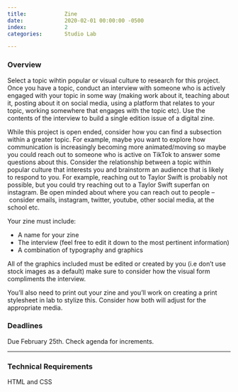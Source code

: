 ```yaml
---
title:            Zine
date:             2020-02-01 00:00:00 -0500
index:            2
categories:       Studio Lab

---
```


### Overview

Select a topic wihtin popular or visual culture to research for this project. Once you have a topic, conduct an interview with someone who is actively engaged with your topic in some way (making work about it, teaching about it, posting about it on social media, using a platform that relates to your topic, working somewhere that engages with the topic etc). Use the contents of the interview to build a single edition issue of a digital zine.

While this project is open ended, consider how you can find a subsection within a greater topic. For example, maybe you want to explore how communication is increasingly becoming more animated/moving so maybe you could reach out to someone who is active on TikTok to answer some questions about this. Consider the relationship between a topic within popular culture that interests you and brainstorm an audience that is likely to respond to you. For example, reaching out to Taylor Swift is probably not possible, but you could try reaching out to a Taylor Swift superfan on instagram. Be open minded about where you can reach out to people – consider emails, instagram, twitter, youtube, other social media, at the school etc.

Your zine must include:

- A name for your zine
- The interview (feel free to edit it down to the most pertinent information)
- A combination of typography and graphics

All of the graphics included must be edited or created by you (i.e don&rsquo;t use stock images as a default) make sure to consider how the visual form compliments the interview.

You’ll also need to print out your zine and you’ll work on creating a print stylesheet in lab to stylize this. Consider how both will adjust for the appropriate media.


### Deadlines

Due February 25th. Check agenda for increments.

---

### Technical Requirements

HTML and CSS
